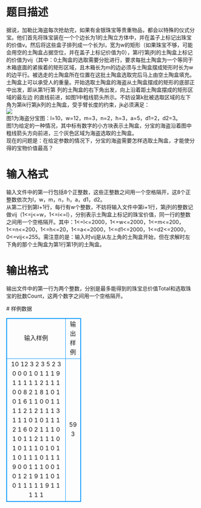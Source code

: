 # 

 
 # 题目描述 
<p>
据说，加勒比海盗每次抢劫完，如果有金银珠宝等贵重物品，都会以特殊的仪式分宝。他们首先将珠宝装在一个个边长为1的土陶立方体中，并在盖子上标记出珠宝的价值v。然后将这些盒子排列成一个长为l，宽为w的矩形（如果珠宝不够，可能会用空的土陶盒占据空位，并在盖子上标记价值为0），第i行第j列的土陶盒上标记的价值为vij（其中：0<i<=w，0<j<=l，左下角的土陶盒所在位置为第1行第1列）。海盗们按照功劳的大小，决定分宝的顺序，被轮到选取珠宝的海盗将被发给一个底面为m×n的矩形，高为h的木箱子，并要求用这个木箱子来装所选土陶盒，最后盖上木箱盖子，这箱珠宝便归自己了。<br>土陶盒的选取需要分批进行，要求每批土陶盒为一个等同于木箱底面的紧挨着的矩形区域，且木箱长为m的边必须与土陶盒摆成矩形时长为w的边平行。被选走的土陶盒所在位置在这批土陶盒选取完后马上由空土陶盒填充。土陶盒上可以承受人的重量。开始选取土陶盒的海盗从土陶盒摆成的矩形的底部正中出发，即从第1行第 列的土陶盒的右下角出发，向上沿着距土陶盒摆成的矩形区域的最左边 的直线前进，如图1中粗线箭头所示。不妨设第k批被选取区域的左下角为第ik行第jk列的土陶盒，受手臂长度的约束，jk必须满足：<br><img border="0" src="/source/joyoi/tyvj-3625/img/aHR0cDovL3d3dy5qb3lvaS5jbi9wcm9ibGVtL3R5dmotMzYyNS9wcm9ibGVtc19pbWFnZXMvMjQ3OC8xMTg0LmpwZw==.jpg"><br>图1为海盗分宝图：l=10，w=12，m=3，n=2，h=3，a=5，d1=2，d2=3。<br>图1为给定的一种情况，其中标有数字的小方块表示土陶盒，分宝的海盗沿着图中粗线箭头方向前进，三个灰色区域为海盗选取的土陶盒。<br>现在的问题是：在给定参数的情况下，分宝的海盗需要怎样选取土陶盒，才能使分得的宝物价值最高？<br></p> 

 
 # 输入格式 
<p>
输入文件中的第一行包括8个正整数，这些正整数之间用一个空格隔开，这8个正整数依次为l，w，m，n，h，a，d1，d2。<br>从第二行到第l+1行，每行有w个整数，不妨将输入文件中第i+1行，第j列的整数记做vij（1<=j<=w，1<=i<=l），分别表示土陶盒上标记的珠宝价值，同一行的整数之间用一个空格隔开。其中：1<=l<=2000，1<=w<=2000，1<=m<=200，1<=n<=200，1<=h<=20，1<=a<=2000，1<=d1<=2000，1<=d2<=2000，0<=vij<=255。需注意的是：输入时vij是从左上角的土陶盒开始，但在求解时左下角的那个土陶盒为第1行第1列的土陶盒。<br></p> 

 
 # 输出格式 
<p>
输出文件中的第一行为两个整数，分别是最多能得到的珠宝总价值Total和选取珠宝的批数Count，这两个数字之间用一个空格隔开。</p> 
# 样例数据
<style>
        table,table tr th, table tr td { border:1px solid #0094ff; }
        table { width: 200px; min-height: 25px; line-height: 25px; text-align: center; border-collapse: collapse;}   
    </style>
<table>
	<tr>
		<td>输入样例</td>
		<td>输出样例</td>
	</tr>
<tr><td>10 12 3 2 3 5 2 3
0 0 0 1 0 1 1 1 9 1 1 1
1 1 2 1 1 1 0 0 8 2 1 8
1 0 1 0 1 6 1 1 0 0 1 1
1 1 2 1 2 1 1 1 3 1 1 1
0 1 0 1 1 1 2 1 6 0 2 1
1 1 0 1 0 1 1 2 1 1 1 0
1 0 1 1 1 0 1 0 1 1 0 1
1 1 0 1 1 1 9 0 0 1 1 1
0 0 1 0 1 2 1 9 1 1 0 1
0 1 1 1 1 1 9 1 1 1 1 1
</td><td>
59 3</td></tr></table>
